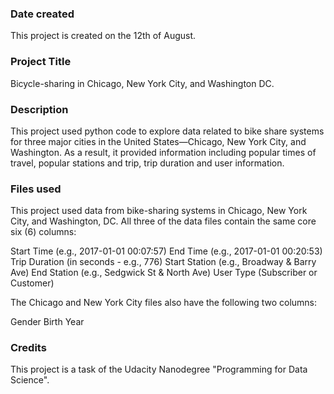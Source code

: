 ### Date created
This project is created on the 12th of August. 

### Project Title
Bicycle-sharing in Chicago, New York City, and Washington DC.

### Description
This project used python code to explore data related to bike share systems for three major cities in the United States—Chicago, New York City, and Washington. As a result, it provided information including popular times of travel, popular stations and trip, trip duration and user information. 

### Files used

This project used data from bike-sharing systems in Chicago, New York City, and Washington, DC. All three of the data files contain the same core six (6) columns:

Start Time (e.g., 2017-01-01 00:07:57)
End Time (e.g., 2017-01-01 00:20:53)
Trip Duration (in seconds - e.g., 776)
Start Station (e.g., Broadway & Barry Ave)
End Station (e.g., Sedgwick St & North Ave)
User Type (Subscriber or Customer)

The Chicago and New York City files also have the following two columns:

Gender
Birth Year

### Credits
This project is a task of the Udacity Nanodegree "Programming for Data Science".
